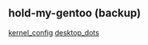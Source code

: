 ## hold-my-gentoo (backup) <img alt="" align="right" src="https://badges.pufler.dev/visits/owl4ce/hold-my-gentoo?style=flat-square&label=&color=success&logo=GitHub&logoColor=white&labelColor=373e4d"/>

[kernel_config](https://github.com/owl4ce/yin-x86_64)
[desktop_dots](https://github.com/owl4ce/dotfiles)
